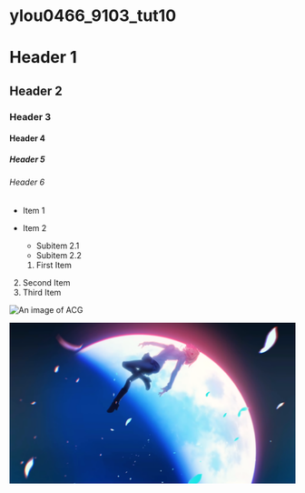 # ylou0466_9103_tut10

# Header 1
## Header 2
### Header 3
#### Header 4
##### Header 5
###### Header 6


- Item 1
- Item 2
  - Subitem 2.1
  - Subitem 2.2

  1. First Item
2. Second Item
3. Third Item

![An image of ACG](https://imgur.com/y0GAKxk)

![An image of the Mona Lisa](assets/Tsukihime.png)



